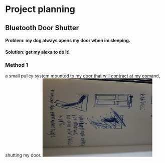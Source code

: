 # Project planning
## Bluetooth Door Shutter

#### Problem: my dog always opens my door when im sleeping.

#### Solution: get my alexa to do it!

### Method 1
a small pulley system mounted to my door that will contract at my comand, shutting my door.
[<img src="/20210124_185844.jpg" alt="20210124_185844.jpg" width="350" height="250">](nameofthefile)
